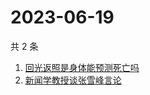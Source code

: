 # 2023-06-19

共 2 条

<!-- BEGIN ZHIHUSEARCH -->
<!-- 最后更新时间 Mon Jun 19 2023 11:09:30 GMT+0800 (China Standard Time) -->
1. [回光返照是身体能预测死亡吗](https://www.zhihu.com/search?q=回光返照是身体能预测死亡吗)
1. [新闻学教授谈张雪峰言论](https://www.zhihu.com/search?q=新闻学教授谈张雪峰言论)
<!-- END ZHIHUSEARCH -->
